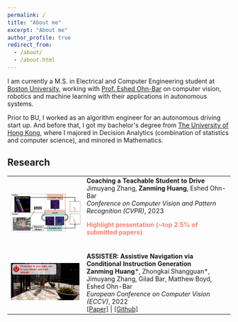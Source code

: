 ```yaml
---
permalink: /
title: "About me"
excerpt: "About me"
author_profile: true
redirect_from: 
  - /about/
  - /about.html
---
```


I am currently a M.S. in Electrical and Computer Engineering student at [Boston University](https://www.bu.edu), working with [Prof. Eshed Ohn-Bar](https://eshed1.github.io) on computer vision, robotics and machine learning with their applications in autonomous systems.

Prior to BU, I worked as an algorithm engineer for an autonomous driving start up. And before that, I got my bachelor's degree from [The University of Hong Kong](https://www.hku.hk), where I majored in Decision Analytics (combination of statistics and computer science), and minored in Mathematics.


## Research

<table style="border: none; border-collapse: collapse;" border="0">

<!--CAT-->

<tr style="border-collapse: separate; border-spacing:30em;">
<td style="border-collapse: collapse; border: none;">
<img src="../images/cat.png" width="400"/> </td>
  
 
<td style="border-collapse: collapse; border: none;">
<b>Coaching a Teachable Student to Drive</b>
<br>
Jimuyang Zhang, <b>Zanming Huang</b>, Eshed Ohn-Bar 
<br>
<i>Conference on Computer Vision and Pattern Recognition (CVPR)</i>, 2023
<br>
<p style="color:salmon;"><b>Highlight presentation (~top 2.5% of submitted papers)</b></p>
<br>
</td>
</tr> 

<!--ASSISTER-->

<tr style="border-collapse: separate; border-spacing:30em;">
<td style="border-collapse: collapse; border: none;">
<img src="../images/assister.png" width="400"/> </td>
  
 
<td style="border-collapse: collapse; border: none;">
<b>ASSISTER: Assistive Navigation via Conditional Instruction Generation</b>
<br>
<b>Zanming Huang</b>*, Zhongkai Shangguan*, Jimuyang Zhang, Gilad Bar, Matthew Boyd, Eshed Ohn-Bar 
<br>
<i>European Conference on Computer Vision (ECCV)</i>, 2022
<br>
<span><a href="https://eshed1.github.io/papers/assister_eccv2022.pdf">[Paper]</a></span> |
<span><a href="https://github.com/h2xlab/ASSISTER">[Github]</a></span>
</td>
</tr>  
  
</table>

<!--End of Research table-->

